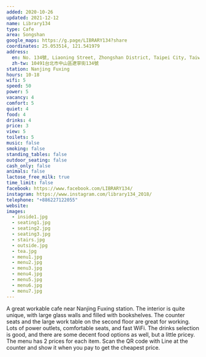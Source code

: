 ```yaml
---
added: 2020-10-26
updated: 2021-12-12
name: Library134
type: Cafe
area: Songshan
google_maps: https://g.page/LIBRARY134?share
coordinates: 25.053514, 121.541979
address:
  en: No. 134號, Liaoning Street, Zhongshan District, Taipei City, Taiwan 10491
  zh-tw: 10491台北市中山區遼寧街134號
station: Nanjing Fuxing
hours: 10-18
wifi: 5
speed: 50
power: 5
vacancy: 4
comfort: 5
quiet: 4
food: 4
drinks: 4
price: 3
view: 5
toilets: 5
music: false
smoking: false
standing_tables: false
outdoor_seating: false
cash_only: false
animals: false
lactose_free_milk: true
time_limit: false
facebook: https://www.facebook.com/LIBRARY134/
instagram: https://www.instagram.com/library134_2018/
telephone: "+886227122055"
website: 
images:
  - inside1.jpg
  - seating1.jpg
  - seating2.jpg
  - seating3.jpg
  - stairs.jpg
  - outside.jpg
  - tea.jpg
  - menu1.jpg
  - menu2.jpg
  - menu3.jpg
  - menu4.jpg
  - menu5.jpg
  - menu6.jpg
  - menu7.jpg
---
```


A great workable cafe near Nanjing Fuxing station. The interior is quite unique, with large glass walls and filled with bookshelves. The counter seats and the large work table on the second floor are great for working. Lots of power outlets, comfortable seats, and fast WiFi. The drinks selection is good, and there are some decent food options as well, but a little pricey. The menu has 2 prices for each item. Scan the QR code with Line at the counter and show it when you pay to get the cheapest price.
